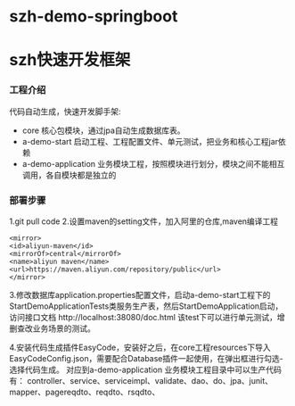 # szh-demo-springboot

# szh快速开发框架

### 工程介绍

代码自动生成，快速开发脚手架:

* core 核心包模块，通过jpa自动生成数据库表。
* a-demo-start 启动工程、工程配置文件、单元测试，把业务和核心工程jar依赖
* a-demo-application 业务模块工程，按照模块进行划分，模块之间不能相互调用，各自模块都是独立的


### 部署步骤

1.git pull code
2.设置maven的setting文件，加入阿里的仓库,maven编译工程
````
<mirror>
<id>aliyun-maven</id>
<mirrorOf>central</mirrorOf>
<name>aliyun maven</name>
<url>https://maven.aliyun.com/repository/public</url>
</mirror>
````
3.修改数据库application.properties配置文件，启动a-demo-start工程下的StartDemoApplicationTests类服务生产表，然后StartDemoApplication启动，访问接口文档
http://localhost:38080/doc.html
该test下可以进行单元测试，增删查改业务场景的测试。

4.安装代码生成插件EasyCode，安装好之后，在core工程resources下导入EasyCodeConfig.json，需要配合Database插件一起使用，在弹出框进行勾选-选择代码生成。
对应到a-demo-application 业务模块工程目录中可以生产代码有：
controller、service、serviceimpl、validate、dao、do、jpa、junit、mapper、pagereqdto、reqdto、rsqdto、

